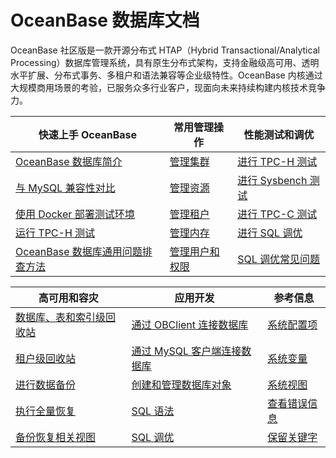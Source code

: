 # OceanBase 数据库文档


OceanBase 社区版是一款开源分布式 HTAP（Hybrid Transactional/Analytical Processing）数据库管理系统，具有原生分布式架构，支持金融级高可用、透明水平扩展、分布式事务、多租户和语法兼容等企业级特性。OceanBase 内核通过大规模商用场景的考验，已服务众多行业客户，现面向未来持续构建内核技术竞争力。



|             快速上手 OceanBase     |                      常用管理操作                      | 性能测试和调优   |
|----------------------------|-------------------------------------|-------------------------------------|
| [OceanBase 数据库简介](1.oceanbase-database/1.what-is-oceanbase-database.md)                         | [管理集群](6.administrator-guide/3.basic-database-management/1.oceanbase-cluster-management/1.overview-of-cluster-management.md)        |[进行 TPC-H 测试](3.performance-whitepaper/1.run-the-tpc-h-benchmark-on-oceanbase-database.md) |
| [与 MySQL 兼容性对比](1.oceanbase-database/2.compatibility-with-mysql.md)                             | [管理资源](6.administrator-guide/3.basic-database-management/4.resource-management/1.overview-of-resource-management.md)               |[进行 Sysbench 测试](3.performance-whitepaper/3.use-sysbench-to-test-the-performance-of-oceanbase-database.md)  |
| [使用 Docker 部署测试环境](2.quick-start/2.use-docker-to-deploy-oceanbase-database.md)                 | [管理租户](6.administrator-guide/3.basic-database-management/2.zone-management/1.overview-of-zone-management.md)                       |[进行 TPC-C 测试](3.performance-whitepaper/5.run-the-tpc-c-benchmark-on-oceanbase-database.md)  |
| [运行 TPC-H 测试](3.performance-whitepaper/1.run-the-tpc-h-benchmark-on-oceanbase-database.md)        |[管理内存](6.administrator-guide/3.basic-database-management/6.memory-management/1.overview-of-memory-management.md)                    |[进行 SQL 调优](12.sql-tuning-guide/4.sql-tuning/1.overview-of-sql-tuning.md)     |
| [OceanBase 数据库通用问题排查方法](2.quick-start/5.troubleshoot-general-oceanbase-database-issues.md)   |[管理用户和权限](6.administrator-guide/7.manage-user-privileges/1.users-and-privileges.md)                                               |[SQL 调优常见问题](12.sql-tuning-guide/6.faq-about-sql-tuning.md)     |



|             高可用和容灾     |                      应用开发                      |  参考信息   |
|----------------------------|-------------------------------------|-------------------------------------|
| [数据库、表和索引级回收站](6.administrator-guide/8.high-data-availability/1.recycle-bin-management/2.recycle-bin-for-databases-tables-and-indexes.md)       | [通过 OBClient 连接数据库](7.developer-guide/2.connect-to-oceanbase-database/2.connect-to-an-oceanbase-database-tenant-through-obclient.md)      |[系统配置项](13.reference-guide/3.system-configuration-items/1.overview-of-system-configuration-items.md) |
| [租户级回收站](6.administrator-guide/8.high-data-availability/1.recycle-bin-management/3.recycle-bin-for-tenants.md)                                   | [通过 MySQL 客户端连接数据库](7.developer-guide/2.connect-to-oceanbase-database/1.connect-to-oceanbase-database-through-a-mysql-client.md)     |[系统变量](13.reference-guide/2.system-variables/1.overview-of-system-variables.md)  |
| [进行数据备份](6.administrator-guide/8.high-data-availability/.../3.data-backup/1.backup-by-using-commands.md)                                 | [创建和管理数据库对象](7.developer-guide/4.create-and-manage-database-objects/1.about-ddl-statements.md)                                           |[系统视图](13.reference-guide/1.system-views/1.dictionary-views/1.information_schema-character_sets.md)  |
| [执行全量恢复](6.administrator-guide/8.high-data-availability/.../4.restore-data/1.perform-full-restoration.md)                                |[SQL 语法](10.sql-reference/5.sql-statements/1.general-syntax.md)                                                                                |[查看错误信息](12.reference-guide/4.error-codes/1.overview-of-error-messages.md)     |
| [备份恢复相关视图](6.administrator-guide/8.high-data-availability/2.manage-backup-and-restoration/6.backup-and-restoration-related-views.md)   |[SQL 调优](12.sql-tuning-guide/4.sql-tuning/1.overview-of-sql-tuning.md)                                                                             |[保留关键字](13.reference-guide/5.reserved-keywords.md)     |
